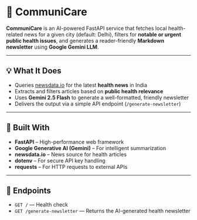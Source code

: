 # 📰 CommuniCare

**CommuniCare** is an AI-powered FastAPI service that fetches local health-related news for a given city (default: Delhi), filters for **notable or urgent public health issues**, and generates a reader-friendly **Markdown newsletter** using **Google Gemini LLM**.

---

## 💡 What It Does

- Queries [newsdata.io](https://newsdata.io) for the latest **health news** in India
- Extracts and filters articles based on **public health relevance**
- Uses **Gemini 2.5 Flash** to generate a well-formatted, friendly newsletter
- Delivers the output via a simple API endpoint (`/generate-newsletter`)

---

## 🧰 Built With

- **FastAPI** – High-performance web framework
- **Google Generative AI (Gemini)** – For intelligent summarization
- **newsdata.io** – News source for health articles
- **dotenv** – For secure API key handling
- **requests** – For HTTP requests to external APIs

---

## 🔗 Endpoints

- `GET /` — Health check
- `GET /generate-newsletter` — Returns the AI-generated health newsletter
